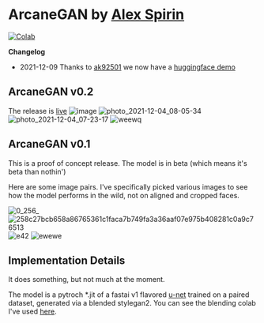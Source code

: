 # ArcaneGAN by [Alex Spirin](https://twitter.com/devdef)

[![Colab](https://colab.research.google.com/assets/colab-badge.svg)](https://colab.research.google.com/drive/1r1hhciakk5wHaUn1eJk7TP58fV9mjy_W)

**Changelog**
* 2021-12-09 Thanks to [ak92501](https://twitter.com/ak92501) we now have a [huggingface demo](https://huggingface.co/spaces/akhaliq/ArcaneGAN)

## ArcaneGAN v0.2
The release is [live](https://github.com/Sxela/ArcaneGAN/releases/tag/v0.2)
![image](https://user-images.githubusercontent.com/11751592/144801598-3196be69-c462-4637-a267-f246a4460204.png)
![photo_2021-12-04_08-05-34](https://user-images.githubusercontent.com/11751592/144984175-0b063911-4654-499d-a98c-d2e12622dd31.jpg)
![photo_2021-12-04_07-23-17](https://user-images.githubusercontent.com/11751592/144984187-d1679d94-dcd4-43fc-9626-869380410a9b.jpg)
![weewq](https://user-images.githubusercontent.com/11751592/144984243-6387263b-0827-478a-ac1e-1ee93f9ddec6.jpg)


## ArcaneGAN v0.1 

This is a proof of concept release. 
The model is in beta (which means it's beta than nothin')

Here are some image pairs. I've specifically picked various images to see how the model performs in the wild, not on aligned and cropped faces.

![0_256_](https://user-images.githubusercontent.com/11751592/144793668-be43ba18-a8c3-4b37-ba95-fc7bf56c5648.jpg)
![258c27bcb658a86765361c1faca7b749fa3a36aaf07e975b408281c0a9c76513](https://user-images.githubusercontent.com/11751592/144793712-11f7438f-0f14-4a50-bae6-673a1461ba71.jpg)
![e42](https://user-images.githubusercontent.com/11751592/144793847-121d6c17-f2a2-484d-a2ed-35f53f27197c.jpg)
![ewewe](https://user-images.githubusercontent.com/11751592/144793886-e3063e9c-fcb7-4570-82cb-0bcc3bc42b58.jpg)

## Implementation Details 

It does something, but not much at the moment. 

The model is a pytroch *.jit of a fastai v1 flavored [u-net](https://fastai1.fast.ai/vision.models.unet.html) trained on a paired dataset, generated via a blended stylegan2. You can see the blending colab I've used [here](https://github.com/Sxela/stylegan3_blending). 

